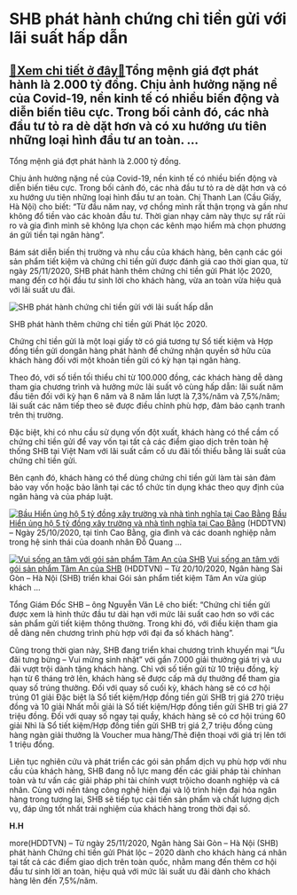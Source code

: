 SHB phát hành chứng chỉ tiền gửi với lãi suất hấp dẫn
=====================================================

[:gift:Xem chi tiết ở đây:gift:](https://hddtvn.com/shb-phat-hanh-chung-chi-tien-gui-voi-lai-suat-hap-dan/)Tổng mệnh giá đợt phát hành là 2.000 tỷ đồng. Chịu ảnh hưởng nặng nề của Covid-19, nền kinh tế có nhiều biến động và diễn biến tiêu cực. Trong bối cảnh đó, các nhà đầu tư tỏ ra dè dặt hơn và có xu hướng ưu tiên những loại hình đầu tư an toàn. …
----------------------------------------------------------------------------------------------------------------------------------------------------------------------------------------------------------------------------------------------------


Tổng mệnh giá đợt phát hành là 2.000 tỷ đồng.


Chịu ảnh hưởng nặng nề của Covid-19, nền kinh tế có nhiều biến động và diễn biến tiêu cực. Trong bối cảnh đó, các nhà đầu tư tỏ ra dè dặt hơn và có xu hướng ưu tiên những loại hình đầu tư an toàn. Chị Thanh Lan (Cầu Giấy, Hà Nội) cho biết: “Từ đầu năm nay, vợ chồng mình rất thận trọng và gần như không đổ tiền vào các khoản đầu tư. Thời gian nhạy cảm này thực sự rất rủi ro và gia đình mình sẽ không lựa chọn các kênh mạo hiểm mà chọn phương án gửi tiền tại ngân hàng”.


Bám sát diễn biến thị trường và nhu cầu của khách hàng, bên cạnh các gói sản phẩm tiết kiệm và chứng chỉ tiền gửi được đánh giá cao thời gian qua, từ ngày 25/11/2020, SHB phát hành thêm chứng chỉ tiền gửi Phát lộc 2020, mang đến cơ hội đầu tư sinh lời cho khách hàng, vừa an toàn vừa hiệu quả với lãi suất ưu đãi.





![SHB phát hành chứng chỉ tiền gửi với lãi suất hấp dẫn](https://hddtvn.com/wp-content/uploads/2021/01/2548_Anh_1-1.jpg "SHB PHÁT HÀNH CHỨNG CHỈ TIỀN GỬI VỚI LÃI SUẤT HẤP DẪN LÊN ĐẾN 7,5%/NĂM")


SHB phát hành thêm chứng chỉ tiền gửi Phát lộc 2020.



Chứng chỉ tiền gửi là một loại giấy tờ có giá tương tự Sổ tiết kiệm và Hợp đồng tiền gửi dongân hàng phát hành để chứng nhận quyền sở hữu của khách hàng đối với một khoản tiền gửi có kỳ hạn tại ngân hàng.


Theo đó, với số tiền tối thiểu chỉ từ 100.000 đồng, các khách hàng dễ dàng tham gia chương trình và hưởng mức lãi suất vô cùng hấp dẫn: lãi suất năm đầu tiên đối với kỳ hạn 6 năm và 8 năm lần lượt là 7,3%/năm và 7,5%/năm; lãi suất các năm tiếp theo sẽ được điều chỉnh phù hợp, đảm bảo cạnh tranh trên thị trường.


Đặc biệt, khi có nhu cầu sử dụng vốn đột xuất, khách hàng có thể cầm cố chứng chỉ tiền gửi để vay vốn tại tất cả các điểm giao dịch trên toàn hệ thống SHB tại Việt Nam với lãi suất cầm cố ưu đãi tối thiểu bằng lãi suất của chứng chỉ tiền gửi.


Bên cạnh đó, khách hàng có thể dùng chứng chỉ tiền gửi làm tài sản đảm bảo vay vốn hoặc bảo lãnh tại các tổ chức tín dụng khác theo quy định của ngân hàng và của pháp luật.





[![Bầu Hiển ủng hộ 5 tỷ đồng xây trường và nhà tình nghĩa tại Cao Bằng](https://hddtvn.com/wp-content/uploads/2021/01/3645_Anh_3.jpg "Bầu Hiển ủng hộ 5 tỷ đồng xây trường và nhà tình nghĩa tại Cao Bằng")](https://haiquanonline.com.vn/bau-hien-ung-ho-5-ty-dong-xay-truong-va-nha-tinh-nghia-tai-cao-bang-135945.html "Bầu Hiển ủng hộ 5 tỷ đồng xây trường và nhà tình nghĩa tại Cao Bằng") 
[Bầu Hiển ủng hộ 5 tỷ đồng xây trường và nhà tình nghĩa tại Cao Bằng](https://haiquanonline.com.vn/bau-hien-ung-ho-5-ty-dong-xay-truong-va-nha-tinh-nghia-tai-cao-bang-135945.html "Bầu Hiển ủng hộ 5 tỷ đồng xây trường và nhà tình nghĩa tại Cao Bằng") 
(HDDTVN) – Ngày 25/10/2020, tại tỉnh Cao Bằng, gia đình và các doanh nghiệp nằm trong hệ sinh thái của doanh nhân Đỗ Quang …









[![Vui sống an tâm với gói sản phẩm Tâm An của SHB](https://hddtvn.com/wp-content/uploads/2021/01/0821__MG_0058.jpg "Vui sống an tâm với gói sản phẩm Tâm An của SHB")](https://haiquanonline.com.vn/vui-song-an-tam-voi-goi-san-pham-tam-an-cua-shb-135223.html "Vui sống an tâm với gói sản phẩm Tâm An của SHB") 
[Vui sống an tâm với gói sản phẩm Tâm An của SHB](https://haiquanonline.com.vn/vui-song-an-tam-voi-goi-san-pham-tam-an-cua-shb-135223.html "Vui sống an tâm với gói sản phẩm Tâm An của SHB") 
(HDDTVN) – Từ 20/10/2020, Ngân hàng Sài Gòn – Hà Nội (SHB) triển khai Gói sản phẩm tiết kiệm Tâm An vừa giúp khách …






Tổng Giám Đốc SHB – ông Nguyễn Văn Lê cho biết: “Chứng chỉ tiền gửi được xem là hình thức đầu tư dài hạn với mức lãi suất cao hơn so với các sản phẩm gửi tiết kiệm thông thường. Trong khi đó, với điều kiện tham gia dễ dàng nên chương trình phù hợp với đại đa số khách hàng”.


Cũng trong thời gian này, SHB đang triển khai chương trình khuyến mại “Ưu đãi tưng bừng – Vui mừng sinh nhật” với gần 7.000 giải thưởng giá trị và ưu đãi vượt trội dành tặng khách hàng. Chỉ với số tiền gửi từ 10 triệu đồng, kỳ hạn từ 6 tháng trở lên, khách hàng sẽ được cấp mã dự thưởng để tham gia quay số trúng thưởng. Đối với quay số cuối kỳ, khách hàng sẽ có cơ hội trúng 01 giải Đặc biệt là Sổ tiết kiệm/Hợp đồng tiền gửi SHB trị giá 270 triệu đồng và 10 giải Nhất mỗi giải là Sổ tiết kiệm/Hợp đồng tiền gửi SHB trị giá 27 triệu đồng. Đối với quay số ngay tại quầy, khách hàng sẽ có cơ hội trúng 60 giải Nhì là Sổ tiết kiệm/Hợp đồng tiền gửi SHB trị giá 2,7 triệu đồng cùng hàng ngàn giải thưởng là Voucher mua hàng/Thẻ điện thoại với giá trị lên tới 1 triệu đồng.


Liên tục nghiên cứu và phát triển các gói sản phẩm dịch vụ phù hợp với nhu cầu của khách hàng, SHB đang nỗ lực mang đến các giải pháp tài chínhan toàn và tư vấn các giải pháp phi tài chính vượt trộicho doanh nghiệp và cá nhân. Cùng với nền tảng công nghệ hiện đại và lộ trình hiện đại hóa ngân hàng trong tương lai, SHB sẽ tiếp tục cải tiến sản phẩm và chất lượng dịch vụ, đáp ứng tốt nhất trải nghiệm của khách hàng trong thời đại số.




**H.H**



more(HDDTVN) – Từ ngày 25/11/2020, Ngân hàng Sài Gòn – Hà Nội (SHB) phát hành Chứng chỉ tiền gửi Phát lộc – 2020 dành cho khách hàng cá nhân tại tất cả các điểm giao dịch trên toàn quốc, nhằm mang đến thêm cơ hội đầu tư sinh lời an toàn, hiệu quả với mức lãi suất ưu đãi dành cho khách hàng lên đến 7,5%/năm.

